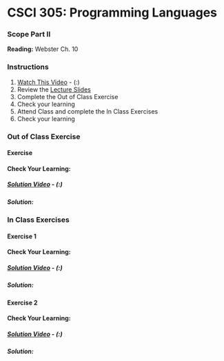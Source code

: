 # CSCI 305: Programming Languages

### Scope Part II

**Reading:** Webster Ch. 10

### Instructions
1. [Watch This Video]() - (:)
2. Review the [Lecture Slides](slides/Lecture19_21.pdf)
3. Complete the Out of Class Exercise
4. Check your learning
5. Attend Class and complete the In Class Exercises
6. Check your learning

### Out of Class Exercise

#### Exercise

#### Check Your Learning:

##### [Solution Video]() - (:)

##### Solution:

### In Class Exercises

#### Exercise 1

#### Check Your Learning:

##### [Solution Video]() - (:)

##### Solution:

#### Exercise 2

#### Check Your Learning:

##### [Solution Video]() - (:)

##### Solution:
